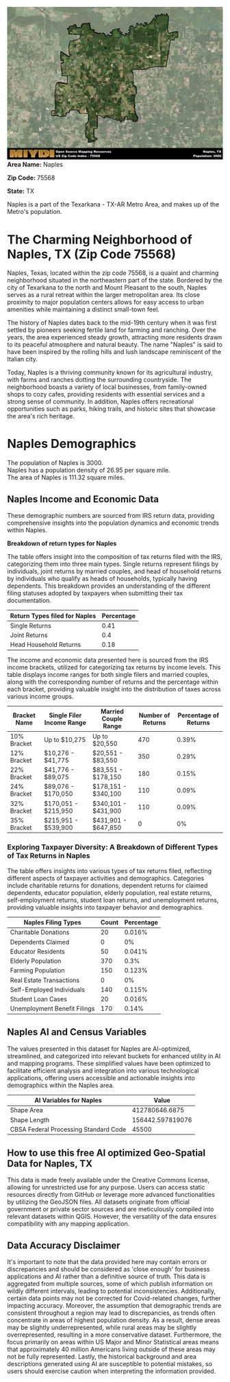 ![Image Alt Text](../_images/75568.png)
**Area Name:** Naples

**Zip Code:** 75568

**State:** TX

Naples is a part of the Texarkana - TX-AR Metro Area, and makes up  of the Metro's population.  

# The Charming Neighborhood of Naples, TX (Zip Code 75568)

Naples, Texas, located within the zip code 75568, is a quaint and charming neighborhood situated in the northeastern part of the state. Bordered by the city of Texarkana to the north and Mount Pleasant to the south, Naples serves as a rural retreat within the larger metropolitan area. Its close proximity to major population centers allows for easy access to urban amenities while maintaining a distinct small-town feel.

The history of Naples dates back to the mid-19th century when it was first settled by pioneers seeking fertile land for farming and ranching. Over the years, the area experienced steady growth, attracting more residents drawn to its peaceful atmosphere and natural beauty. The name "Naples" is said to have been inspired by the rolling hills and lush landscape reminiscent of the Italian city.

Today, Naples is a thriving community known for its agricultural industry, with farms and ranches dotting the surrounding countryside. The neighborhood boasts a variety of local businesses, from family-owned shops to cozy cafes, providing residents with essential services and a strong sense of community. In addition, Naples offers recreational opportunities such as parks, hiking trails, and historic sites that showcase the area's rich heritage.

# Naples Demographics

The population of Naples is 3000.  
Naples has a population density of 26.95 per square mile.  
The area of Naples is 111.32 square miles.  

## Naples Income and Economic Data

These demographic numbers are sourced from IRS return data, providing comprehensive insights into the population dynamics and economic trends within Naples.

**Breakdown of return types for Naples**

The table offers insight into the composition of tax returns filed with the IRS, categorizing them into three main types. Single returns represent filings by individuals, joint returns by married couples, and head of household returns by individuals who qualify as heads of households, typically having dependents. This breakdown provides an understanding of the different filing statuses adopted by taxpayers when submitting their tax documentation.

| Return Types filed for Naples                              | Percentage          |
|----------------------------------------------------------|---------------------|
| Single Returns                                            | 0.41 |
| Joint Returns                                             | 0.4 |
| Head Household Returns                                    | 0.18 |

The income and economic data presented here is sourced from the IRS income brackets, utilized for categorizing tax returns by income levels. This table displays income ranges for both single filers and married couples, along with the corresponding number of returns and the percentage within each bracket, providing valuable insight into the distribution of taxes across various income groups.

| Bracket Name       | Single Filer Income Range | Married Couple Range | Number of Returns | Percentage of Returns |
|--------------------|----------------------------|----------------------|-------------------|-----------------------|
| 10% Bracket        | Up to $10,275              | Up to $20,550        | 470 | 0.39% |
| 12% Bracket        | $10,276 - $41,775          | $20,551 - $83,550    | 350 | 0.29% |
| 22% Bracket        | $41,776 - $89,075          | $83,551 - $178,150   | 180 | 0.15% |
| 24% Bracket        | $89,076 - $170,050         | $178,151 - $340,100  | 110 | 0.09% |
| 32% Bracket        | $170,051 - $215,950        | $340,101 - $431,900  | 110 | 0.09% |
| 35% Bracket        | $215,951 - $539,900        | $431,901 - $647,850  | 0 | 0% |

### Exploring Taxpayer Diversity: A Breakdown of Different Types of Tax Returns in Naples

The table offers insights into various types of tax returns filed, reflecting different aspects of taxpayer activities and demographics. Categories include charitable returns for donations, dependent returns for claimed dependents, educator population, elderly population, real estate returns, self-employment returns, student loan returns, and unemployment returns, providing valuable insights into taxpayer behavior and demographics.

| Naples Filing Types                    | Count | Percentage |
|--------------------------------------|-------|------------|
| Charitable Donations                 | 20 | 0.016% |
| Dependents Claimed                   | 0 | 0% |
| Educator Residents                   | 50 | 0.041% |
| Elderly Population                   | 370 | 0.3% |
| Farming Population                   | 150 | 0.123% |
| Real Estate Transactions             | 0 | 0% |
| Self-Employed Individuals            | 140 | 0.115% |
| Student Loan Cases                   | 20 | 0.016% |
| Unemployment Benefit Filings         | 170 | 0.14% |

## Naples AI and Census Variables

The values presented in this dataset for Naples are AI-optimized, streamlined, and categorized into relevant buckets for enhanced utility in AI and mapping programs. These simplified values have been optimized to facilitate efficient analysis and integration into various technological applications, offering users accessible and actionable insights into demographics within the Naples area.

| AI Variables for Naples | Value |
|-------------|-------|
| Shape Area | 412780646.6875 |
| Shape Length | 156442.597819076 |
| CBSA Federal Processing Standard Code | 45500 |

## How to use this free AI optimized Geo-Spatial Data for Naples, TX

This data is made freely available under the Creative Commons license, allowing for unrestricted use for any purpose. Users can access static resources directly from GitHub or leverage more advanced functionalities by utilizing the GeoJSON files. All datasets originate from official government or private sector sources and are meticulously compiled into relevant datasets within QGIS. However, the versatility of the data ensures compatibility with any mapping application.

## Data Accuracy Disclaimer
It's important to note that the data provided here may contain errors or discrepancies and should be considered as 'close enough' for business applications and AI rather than a definitive source of truth. This data is aggregated from multiple sources, some of which publish information on wildly different intervals, leading to potential inconsistencies. Additionally, certain data points may not be corrected for Covid-related changes, further impacting accuracy. Moreover, the assumption that demographic trends are consistent throughout a region may lead to discrepancies, as trends often concentrate in areas of highest population density. As a result, dense areas may be slightly underrepresented, while rural areas may be slightly overrepresented, resulting in a more conservative dataset. Furthermore, the focus primarily on areas within US Major and Minor Statistical areas means that approximately 40 million Americans living outside of these areas may not be fully represented. Lastly, the historical background and area descriptions generated using AI are susceptible to potential mistakes, so users should exercise caution when interpreting the information provided.
